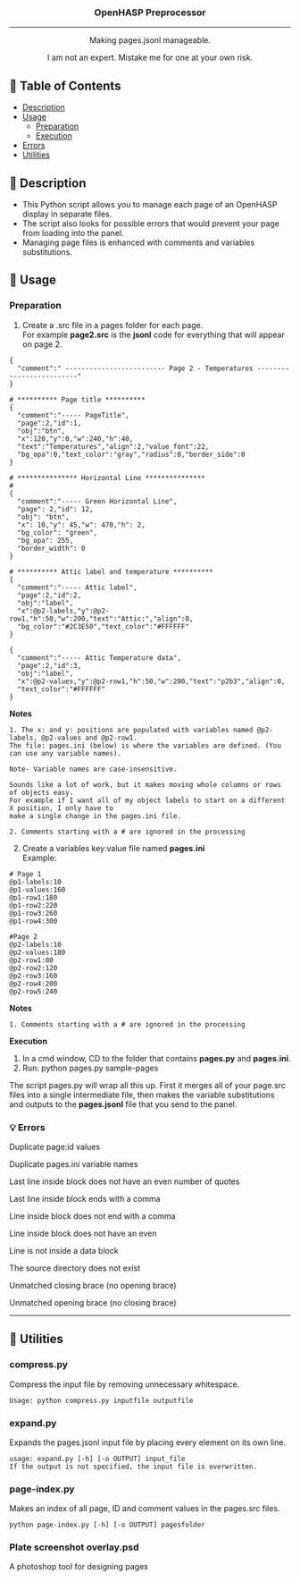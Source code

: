 <h3 align="center">OpenHASP Preprocessor</h3>

---

<p align="center"> Making pages.jsonl manageable.
    <br> 
</p>

<p align="center"> I am not an expert. Mistake me for one at your own risk.
    <br> 
</p>


## 📝 Table of Contents
- [Description](#description)
- [Usage](#usage)
  - [Preparation](#preparation)
  - [Execution](#execution)
- [Errors](#errors) 
- [Utilities](#utilities)


## 🎈 Description <a name = "description"></a>

- This Python script allows you to manage each page of an OpenHASP display in separate files.
- The script also looks for possible errors that would prevent your page from loading into the panel.
- Managing page files is enhanced with comments and variables substitutions.

## 🚀 Usage <a name = "usage"></a>

### Preparation <a name = "preparation"></a>

1. Create a .src file in a pages folder for each page.  
For example **page2.src** is the **jsonl** code for everything that will appear on page 2.  
  
```
{
  "comment":" ------------------------- Page 2 - Temperatures -------------------------"
}

# ********** Page title **********
{
  "comment":"----- PageTitle",
  "page":2,"id":1,
  "obj":"btn",
  "x":120,"y":0,"w":240,"h":40,
  "text":"Temperatures","align":2,"value_font":22,
  "bg_opa":0,"text_color":"gray","radius":0,"border_side":0
}

# *************** Horizontal Line ***************
# 
{
  "comment":"----- Green Horizontal Line",
  "page": 2,"id": 12,
  "obj": "btn",
  "x": 10,"y": 45,"w": 470,"h": 2,
  "bg_color": "green",
  "bg_opa": 255,
  "border_width": 0
}

# ********** Attic label and temperature **********
{
  "comment":"----- Attic label",
  "page":2,"id":2,
  "obj":"label",
  "x":@p2-labels,"y":@p2-row1,"h":50,"w":200,"text":"Attic:","align":0,
  "bg_color":"#2C3E50","text_color":"#FFFFFF"
}

{
  "comment":"----- Attic Temperature data",
  "page":2,"id":3,
  "obj":"label",
  "x":@p2-values,"y":@p2-row1,"h":50,"w":200,"text":"p2b3","align":0,
  "text_color":"#FFFFFF"
}
```
**Notes**  
```
1. The x: and y: positions are populated with variables named @p2-labels, @p2-values and @p2-row1.  
The file: pages.ini (below) is where the variables are defined. (You can use any variable names).

Note- Variable names are case-insensitive.

Sounds like a lot of work, but it makes moving whole columns or rows of objects easy.
For example if I want all of my object labels to start on a different X position, I only have to
make a single change in the pages.ini file.  

2. Comments starting with a # are ignored in the processing  
```

2. Create a variables key:value file named **pages.ini**  
Example:  
```
# Page 1
@p1-labels:10
@p1-values:160
@p1-row1:180
@p1-row2:220
@p1-row3:260
@p1-row4:300

#Page 2
@p2-labels:10
@p2-values:180
@p2-row1:80
@p2-row2:120
@p2-row3:160
@p2-row4:200
@p2-row5:240
```

**Notes**  
```
1. Comments starting with a # are ignored in the processing  
```


**Execution**<a name = "execution"></a>
1. In a cmd window, CD to the folder that contains **pages.py** and **pages.ini**.  
2. Run: python pages.py sample-pages  

The script pages.py will wrap all this up.  First it merges all of your page.src files into a single intermediate file, then makes the variable substitutions and outputs to the **pages.jsonl** file that you send to the panel.  

### 💡 Errors <a name = "errors"></a>

Duplicate page:id values

Duplicate pages.ini variable names

Last line inside block does not have an even number of quotes

Last line inside block ends with a comma

Line inside block does not end with a comma

Line inside block does not have an even 

Line is not inside a data block

The source directory does not exist

Unmatched closing brace (no opening brace)

Unmatched opening brace (no closing brace)


---
## 🚀 Utilities <a name = "utilities"></a>

### compress.py
Compress the input file by removing unnecessary whitespace.
```Useage:
Usage: python compress.py inputfile outputfile
```

### expand.py
Expands the pages.jsonl input file by placing every element on its own line.
```Useage:
usage: expand.py [-h] [-o OUTPUT] input_file
If the output is not specified, the input file is overwritten.
```

### page-index.py
Makes an index of all page, ID and comment values in the pages.src files.
```Useage:
python page-index.py [-h] [-o OUTPUT] pagesfolder
```

### Plate screenshot overlay.psd
A photoshop tool for designing pages
